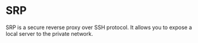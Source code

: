 # SRP

SRP is a secure reverse proxy over SSH protocol. It allows you to expose a local server to the private network.
